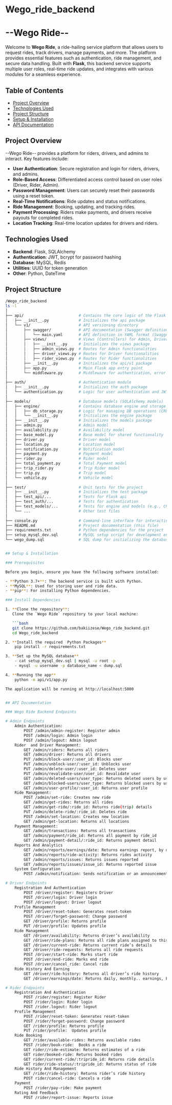 # Wego_ride_backend
# --Wego Ride--

Welcome to **Wego Ride**, a ride-hailing service platform that allows users to request rides, track drivers, manage payments, and more. The platform provides essential features such as authentication, ride management, and secure data handling. Built with **Flask**, this backend service supports multiple user roles, real-time ride updates, and integrates with various modules for a seamless experience.

## Table of Contents

- [Project Overview](#project-overview)
- [Technologies Used](#technologies-used)
- [Project Structure](#project-structure)
- [Setup & Installation](#setup-installation)
- [API Documentation](#api-documentation)

## Project Overview

--Wego Ride-- provides a platform for riders, drivers, and admins to interact. Key features include:

- **User Authentication**: Secure registration and login for riders, drivers, and admins.
- **Role-Based Access**: Differentiated access control based on user roles (Driver, Rider, Admin).
- **Password Management**: Users can securely reset their passwords using a reset token.
- **Real-Time Notifications**: Ride updates and status notifications.
- **Ride Management**: Booking, updating, and tracking rides.
- **Payment Processing**: Riders make payments, and drivers receive payouts for completed rides.
- **Location Tracking**: Real-time location updates for drivers and riders.

## Technologies Used

- **Backend**: Flask, SQLAlchemy
- **Authentication**: JWT, bcrypt for password hashing
- **Database**: MySQL, Redis
- **Utilities**: UUID for token generation
- **Other**: Python, DateTime

## Project Structure
```bash
/Wego_ride_backend
ls -l
│
├── api/                        # Contains the core logic of the Flask API
│   ├── __init__.py             # Initializes the api package
│   └── v1/                     # API versioning directory
│       ├── swagger/            # API documentation (Swagger definition)
│       │   └── main.yaml       # API definition in YAML format (Swagger)
│       ├── views/              # Views (Controllers) for Admin, Driver, and Rider
│       │   ├── __init__.py     # Initializes the views package
│       │   ├── admin_views.py  # Routes for Admin functionalities
│       │   ├── driver_views.py # Routes for Driver functionalities
│       │   ├── rider_views.py  # Routes for Rider functionalities
│       ├── __init__.py         # Initializes the api/v1 package
│       ├── app.py              # Main Flask app entry point
│       └── middleware.py       # Middleware for authentication, error handling
│
├── auth/                       # Authentication module
│   ├── __init__.py             # Initializes the auth package
│   └── authentication.py       # Logic for user authentication and JWT handling
│
├── models/                     # Database models (SQLAlchemy models)
│   ├── engine/                 # Contains database engine and storage logic
│   │   ├── db_storage.py       # Logic for managing DB operations (CRUD)
│   │   └── __init__.py         # Initializes the engine package
│   ├── __init__.py             # Initializes the models package
│   ├── admin.py                # Admin model
│   ├── availability.py         # Availability model
│   ├── base_model.py           # Base model for shared functionality
│   ├── driver.py               # Driver model
│   ├── location.py             # Location model
│   ├── notification.py         # Notification model
│   ├── payment.py              # Payment model
│   ├── rider.py                # Rider model
│   ├── total_payment.py        # Total Payment model
│   ├── trip_rider.py           # Trip Rider model
│   ├── trip.py                 # Trip model
│   └── vehicle.py              # Vehicle model
│
├── test/                       # Unit tests for the project
│   ├── __init__.py             # Initializes the test package
│   ├── test_api/...            # Tests for Flask api
│   ├── test_auth/...           # Tests for authentication
│   ├── test_models/...         # Tests for engine and models (e.g., CRUD operations)
│   └── ...                     # Other test files
│
├── console.py                  # Command-line interface for interacting with the app
├── README.md                   # Project documentation (this file)
├── requirements.txt            # Python dependencies for the project
├── setup_mysql_dev.sql         # MySQL setup script for development environment
└── wego_dump.sql               # SQL dump for initializing the database


## Setup & Installation

### Prerequisites

Before you begin, ensure you have the following software installed:

- **Python 3.7+**: The backend service is built with Python.
- **MySQL**: Used for storing user and ride data.
- **pip**: For installing Python dependencies.

### Install Dependencies

1. **Clone the repository**:
   Clone the `Wego Ride` repository to your local machine:

   ```bash
   git clone https://github.com/bakiizese/Wego_ride_backend.git
   cd Wego_ride_backend

2. **Install the required  Python Packages**
    pip install -r requirements.txt

3. **Set up the MySQL database**
    - cat setup_mysql_dev.sql | mysql -u root -p 
    - mysql -u username -p database_name < dump.sql

4. **Running the app**
    python -m api/v1/app.py

The application will be running at http://localhost:5000


## API Documentation

### Wego Ride Backend Endpoints

# Admin Endpoints
    Admin Authentication:
        POST /admin/admin-register: Register admin
        POST /admin/login: Admin login
        POST /admin/logout: Admin logout
    Rider  and Driver Management:
        GET /admin/riders: Returns all riders
        GET /admin/driver: Returns all drivers
        PUT /admin/block-user/:user_id: Blocks user
        PUT /admin/unblock-user/:user_id: Unblocks user
        PUT /admin/delete-user/:user_id: Deletes user
        PUT /admin/revalidate-user/user_id: Revalidate user
        GET /admin/deleted-users/user_type: Returns deleted users by user_type
        GET /admin/blocked-users/user_type: Returns blocked users by user_type
        GET /admin/user-profile/:user_id: Returns user profile
    Ride Management:
        POST /admin/set-ride: Creates new ride
        GET /admin/get-rides: Returns all rides
        GET /admin/get-ride/:ride_id: Returns ride(trip) details 
        PUT /admin/delete-ride/:ride_id: Deletes ride
        POST /admin/set-location: Creates new location
        GET /admin/get-location: Returns all locations
    Payment Management:
        GET /admin/transactions: Returns all transactions
        GET /admin/payment/ride_id: Returns all payment by ride_id
        GET /admin/payment-detail/:ride_id: Returns payment detail
    Reports And Analytics
        GET /admin/reports/earnings/date: Returns earnings report, by date(optional)
        GET /admin/reports/ride-activity: Returns rides activity
        GET /admin/reports/issues: Returns issues reported
        GET /admin/reports/issues/issue_id: Returns reported issue
    System Configuration
        POST /admin/notification: Sends notification or an announcement 

# Driver Endpoints
    Registration And Authentication
        POST /driver/register: Registers Driver
        POST /driver/login: Driver login
        POST /driver/logout: Driver logout
    Profile Management
        POST /driver/reset-token: Generates reset-token
        POST /driver/forget-password: Change password
        GET /driver/profile: Returns profile
        PUT /driver/profile: Updates profile
    Ride Management
        GET /driver/availability: Returns driver’s availability
        GET /driver/ride-plans: Returns all ride plans assigned to this driver
        GET /driver/current-ride: Returns current ride’s details
        GET /driver/ride-requests: Returns all ride requests
        POST /driver/start-ride: Marks start ride
        POST /driver/end-ride: Marks end ride
        POST /driver/cancel_ride: Cancel ride
    Ride History And Earning
        GET /driver/ride-history: Returns all driver’s ride history
        GET /driver/earnings/date: Returns daily, monthly.. earnings, by date(optional)

# Rider Endpoints
    Registration And Authentication
        POST /rider/register: Register Rider
        POST /rider/login: Rider login
        POST /rider.logout: Rider logout
    Profile Management
        POST /rider/reset-token: Generates reset-token
        POST /rider/forget-password: Change password
        GET /rider/profile: Returns profile
        PUT /rider/profile:  Updates profile
    Ride Booking
        GET /rider/available-rides: Returns available rides
        POST /rider/book-ride:  Books a ride
        GET rider//ride-estimate: Returns estimates of a ride
        GET rider/booked-ride: Returns booked rides
        GET rider/current-ride/:tripride_id: Returns ride details
        GET rider/ride-status/:tripride_id: Returns status of ride
    Ride History And Management
        GET /rider/ride-history: Returns rider’s ride history
        POST rider/cancel-ride: Cancels a ride
    Payment
        POST /rider/pay-ride: Make payment
    Rating And Feedback
        POST /rider/report-issue: Reports issue
